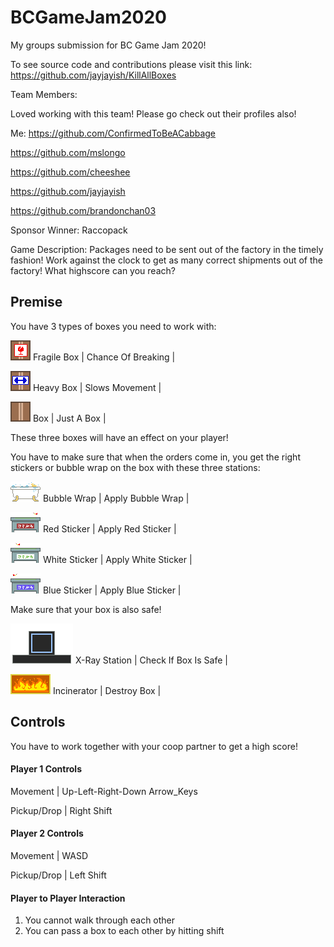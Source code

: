 # BCGameJam2020
My groups submission for BC Game Jam 2020!

To see source code and contributions please visit this link: https://github.com/jayjayish/KillAllBoxes

Team Members:

Loved working with this team! Please go check out their profiles also!

Me: https://github.com/ConfirmedToBeACabbage

https://github.com/mslongo

https://github.com/cheeshee

https://github.com/jayjayish

https://github.com/brandonchan03

Sponsor Winner: Raccopack

Game Description: Packages need to be sent out of the factory in the timely fashion! Work against the clock to get as many
correct shipments out of the factory! What highscore can you reach? 

## Premise

You have 3 types of boxes you need to work with:

![alt text](images/fragileBox.png) Fragile Box | Chance Of Breaking | 

![alt text](images/heavyBox.png) Heavy Box | Slows Movement | 

![alt text](images/box.png) Box | Just A Box | 

These three boxes will have an effect on your player! 

You have to make sure that when the orders come in, you get the right stickers or bubble wrap on the box with these three stations: 

![alt text](images/BubbleBath.png) Bubble Wrap | Apply Bubble Wrap | 

![alt text](images/redSticker.png) Red Sticker | Apply Red Sticker | 

![alt text](images/whiteSticker.png) White Sticker | Apply White Sticker | 

![alt text](images/blueSticker.png) Blue Sticker | Apply Blue Sticker | 

Make sure that your box is also safe! 

![alt text](images/x-rayStation.png) X-Ray Station | Check If Box Is Safe |

![alt text](images/incinerator.png) Incinerator | Destroy Box |

## Controls

You have to work together with your coop partner to get a high score! 

#### Player 1 Controls 

Movement | Up-Left-Right-Down Arrow_Keys

Pickup/Drop | Right Shift

#### Player 2 Controls

Movement |  WASD

Pickup/Drop | Left Shift

#### Player to Player Interaction

1) You cannot walk through each other
2) You can pass a box to each other by hitting shift


